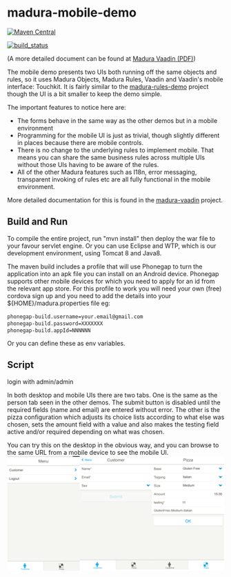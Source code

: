 madura-mobile-demo
==

[![Maven Central](https://maven-badges.herokuapp.com/maven-central/nz.co.senanque/madura-vaadin-support/badge.svg)](http://mvnrepository.com/artifact/nz.co.senanque/madura-vaadin-support)

[![build_status](https://travis-ci.org/RogerParkinson/madura-vaadin-support.svg?branch=master)](https://travis-ci.org/RogerParkinson/madura-vaadin-support)

(A more detailed document can be found at [Madura Vaadin (PDF)](http://www.madurasoftware.com/madura-vaadin.pdf)) 

The mobile demo presents two UIs both running off the same objects and rules, so it uses Madura Objects, Madura Rules, Vaadin and Vaadin's mobile interface: Touchkit. It is fairly similar to the [madura-rules-demo](../madura-rules-demo/README.md) project though the UI is a bit smaller to keep the demo simple.

The important features to notice here are:

 * The forms behave in the same way as the other demos but in a mobile environment
 * Programming for the mobile UI is just as trivial, though slightly different in places because there are mobile controls.
 * There is no change to the underlying rules to implement mobile. That means you can share the same business rules across multiple UIs without those UIs having to be aware of the rules.
 * All of the other Madura features such as I18n, error messaging, transparent invoking of rules etc are all fully functional in the mobile environment.

More detailed documentation for this is found in the [madura-vaadin](../madura-vaadin/README.md) project.

Build and Run
--
To compile the entire project, run "mvn install" then deploy the war file to your favour servlet engine. Or you can use Eclipse and WTP, which is our development environment, using Tomcat 8 and Java8.

The maven build includes a profile that will use Phonegap to turn the application into an apk file you can install on an Android device. Phonegap supports
other mobile devices for which you need to apply for an id from the relevant app store. For this profile to work you will need your own (free) cordova sign up and you need to add the details into your ${HOME}/madura.properties file eg:

```
phonegap-build.username=your.email@gmail.com
phonegap-build.password=XXXXXXX
phonegap-build.appId=NNNNNN
```
Or you can define these as env variables.

Script
--
login with admin/admin

In both desktop and mobile UIs there are two tabs. One is the same as the person tab seen in the other demos. The submit button is disabled until the
required fields (name and email) are entered without error. The other is the pizza configuration which adjusts its choice lists according to what else
was chosen, sets the amount field with a value and also makes the testing field active and/or required depending on what was chosen.

You can try this on the desktop in the obvious way, and you can browse to the same URL from a mobile device to see the mobile UI.
![Mobile UI on a Samsung S4](../madura-vaadin/docs/images/MobileDemo.png)
